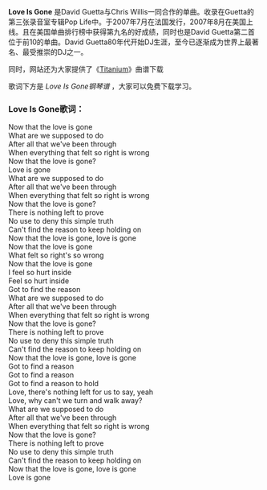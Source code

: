 

**Love Is Gone** 是David Guetta与Chris Willis一同合作的单曲。收录在Guetta的第三张录音室专辑Pop
Life中。于2007年7月在法国发行，2007年8月在美国上线。且在美国单曲排行榜中获得第九名的好成绩，同时也是David
Guetta第二首位于前10的单曲。David Guetta80年代开始DJ生涯，至今已逐渐成为世界上最著名、最受推崇的DJ之一。

同时，网站还为大家提供了《[Titanium](Music-2200-Titanium-David-Guetta-2012快乐大本营.html
"Titanium")》曲谱下载

歌词下方是 _Love Is Gone钢琴谱_ ，大家可以免费下载学习。

### Love Is Gone歌词：

Now that the love is gone  
What are we supposed to do  
After all that we've been through  
When everything that felt so right is wrong  
Now that the love is gone?  
Love is gone  
What are we supposed to do  
After all that we've been through  
When everything that felt so right is wrong  
Now that the love is gone?  
There is nothing left to prove  
No use to deny this simple truth  
Can't find the reason to keep holding on  
Now that the love is gone, love is gone  
Now that the love is gone  
What felt so right's so wrong  
Now that the love is gone  
I feel so hurt inside  
Feel so hurt inside  
Got to find the reason  
What are we supposed to do  
After all that we've been through  
When everything that felt so right is wrong  
Now that the love is gone?  
There is nothing left to prove  
No use to deny this simple truth  
Can't find the reason to keep holding on  
Now that the love is gone, love is gone  
Got to find a reason  
Got to find a reason  
Got to find a reason to hold  
Love, there's nothing left for us to say, yeah  
Love, why can't we turn and walk away?  
What are we supposed to do  
After all that we've been through  
When everything that felt so right is wrong  
Now that the love is gone?  
There is nothing left to prove  
No use to deny this simple truth  
Can't find the reason to keep holding on  
Now that the love is gone, love is gone  
Love is gone

